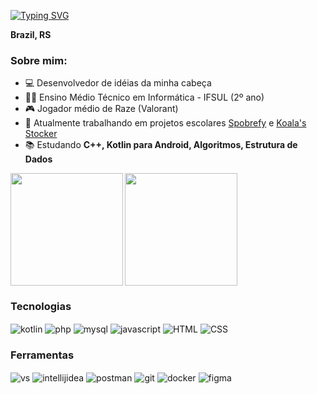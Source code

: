 [![Typing SVG](https://readme-typing-svg.herokuapp.com?font=Fira+Code&size=30&pause=1000&color=771EA9&background=DADADA00&random=false&width=435&lines=Beginner+Developer)](https://git.io/typing-svg)

**Brazil, RS**

  ### Sobre mim: 
  * 💻 Desenvolvedor de idéias da minha cabeça 
  * 👨‍🎓 Ensino Médio Técnico em Informática - IFSUL (2º ano) 
  * 🎮 Jogador médio de Raze (Valorant) 
  * 🧰 Atualmente trabalhando em projetos escolares [Spobrefy](https://github.com/lucasnvs/spobrefy) e [Koala's Stocker](https://github.com/lucasnvs/koala-stocker)
  * 📚 Estudando **C++, Kotlin para Android, Algoritmos, Estrutura de Dados**

  <img height="180cm" src="https://github-readme-stats.vercel.app/api?username=lucasnvs&show_icons=true&theme=radical"><img align="left" height="180em" src="https://github-readme-stats.vercel.app/api/top-langs/?username=lucasnvs&langs_count=4&theme=radical"/>
  
### Tecnologias
<div>
  <img align="center" alt="kotlin" src="https://img.shields.io/badge/Kotlin-%237F52FF?style=for-the-badge&logo=kotlin&logoColor=white">
  <img align="center" alt="php" src="https://img.shields.io/badge/php-%23777BB4?style=for-the-badge&logo=php&logoColor=white">
  <img align="center" alt="mysql" src="https://img.shields.io/badge/MySQL-%234479A1?style=for-the-badge&logo=mysql&logoColor=white">
  <img align="center" alt="javascript" src="https://img.shields.io/badge/Javascript-%23F7DF1E?style=for-the-badge&logo=javascript&logoColor=white">
  <img align="center" alt="HTML" src="https://img.shields.io/badge/HTML5-E34F26?style=for-the-badge&logo=html5&logoColor=white">
  <img align="center" alt="CSS" src="https://img.shields.io/badge/CSS-0367b2?&style=for-the-badge&logo=css3&logoColor=white">
</div>

### Ferramentas
<div>
  <img align="center" alt="vs" src="https://img.shields.io/badge/VS Code-5C2D91?style=for-the-badge&logo=visual%20studio&logoColor=white">
  <img align="center" alt="intellijidea" src="https://img.shields.io/badge/Intellij_IDEA-%23000000?style=for-the-badge&logo=intellijidea&logoColor=white">
  <img align="center" alt="postman" src="https://img.shields.io/badge/Postman-%23FF6C37?style=for-the-badge&logo=postman&logoColor=white">
  <img align="center" alt="git" src="https://img.shields.io/badge/GIT-E44C30?style=for-the-badge&logo=git&logoColor=white"/>
  <img align="center" alt="docker" src="https://img.shields.io/badge/Docker-%232496ED?style=for-the-badge&logo=docker&logoColor=white">
  <img align="center" alt="figma" src="https://img.shields.io/badge/Figma-0ac97f?style=for-the-badge&logo=figma&logoColor=white"/>
</div>
